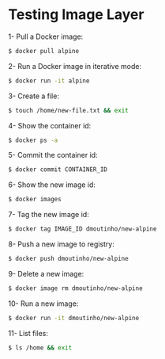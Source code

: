 # Testing Image Layer


1- Pull a Docker image:
```sh
$ docker pull alpine
```

2- Run a Docker image in iterative mode:
```sh
$ docker run -it alpine
```

3- Create a file:
```sh
$ touch /home/new-file.txt && exit
```

4- Show the container id:
```sh
$ docker ps -a
```

5- Commit the container id:
```sh
$ docker commit CONTAINER_ID
```

6- Show the new image id:
```sh
$ docker images
```

7- Tag the new image id:
```sh
$ docker tag IMAGE_ID dmoutinho/new-alpine
```

8- Push a new image to registry:
```sh
$ docker push dmoutinho/new-alpine
```

9- Delete a new image:
```sh
$ docker image rm dmoutinho/new-alpine
```

10- Run a new image:
```sh
$ docker run -it dmoutinho/new-alpine
```

11- List files:
```sh
$ ls /home && exit
```
